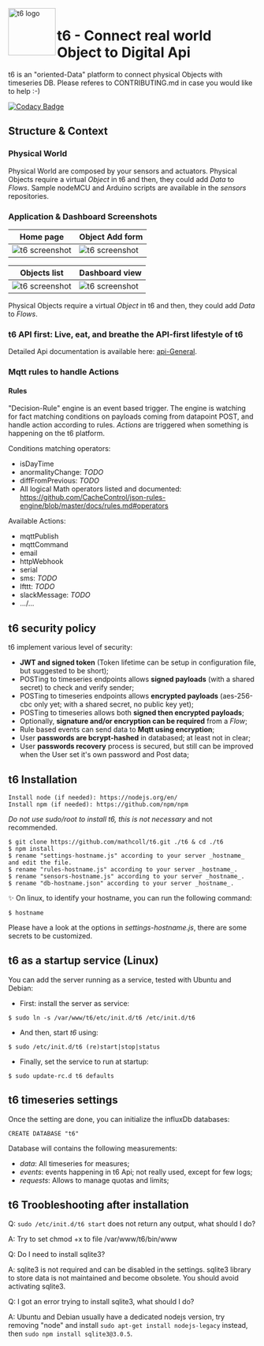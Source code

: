 <img src="https://github.com/mathcoll/t6/blob/master/public/img/t6.png" alt="t6 logo" title="t6 logo" align="left" height="96" width="96"/>

# t6 - Connect real world Object to Digital Api
t6 is an "oriented-Data" platform to connect physical Objects with timeseries DB.
Please referes to CONTRIBUTING.md in case you would like to help :-)

[![Codacy Badge](https://api.codacy.com/project/badge/Grade/3d45972dd53246f58ba82a6f75483116)](https://www.codacy.com/app/internetcollaboratif/t6?utm_source=github.com&amp;utm_medium=referral&amp;utm_content=mathcoll/t6&amp;utm_campaign=Badge_Grade)

## Structure & Context
### Physical World
Physical World are composed by your sensors and actuators.
Physical Objects require a virtual _Object_ in t6 and then, they could add _Data_ to _Flows_.
Sample nodeMCU and Arduino scripts are available in the _sensors_ repositories.

### Application & Dashboard Screenshots
| Home page | Object Add form |
| --------- | --------------- |
| ![t6 screenshot](https://raw.githubusercontent.com/mathcoll/t6/master/docs/t6-screenshot.png "Home page")  | ![t6 screenshot](https://raw.githubusercontent.com/mathcoll/t6/master/docs/t6-screenshot4.png "Object Add form")  |

| Objects list | Dashboard view |
| ------------ | -------------- |
| ![t6 screenshot](https://raw.githubusercontent.com/mathcoll/t6/master/docs/t6-screenshot2.png "Objects list")  | ![t6 screenshot](https://raw.githubusercontent.com/mathcoll/t6/master/docs/t6-screenshot3.png "Dashboard view")  |

Physical Objects require a virtual _Object_ in t6 and then, they could add _Data_ to _Flows_.

### t6 API first: Live, eat, and breathe the API-first lifestyle of t6
Detailed Api documentation is available here: [api-General](https://api.internetcollaboratif.info/docs/).

### Mqtt rules to handle Actions
#### Rules
"Decision-Rule" engine is an event based trigger. The engine is watching for fact matching conditions on payloads coming from datapoint POST, and handle action  according to rules.
_Actions_ are triggered when something is happening on the t6 platform.

Conditions matching operators:
* isDayTime
* anormalityChange: _TODO_
* diffFromPrevious: _TODO_
* All logical Math operators listed and documented: https://github.com/CacheControl/json-rules-engine/blob/master/docs/rules.md#operators

Available Actions:
* mqttPublish
* mqttCommand
* email
* httpWebhook
* serial
* sms: _TODO_
* Ifttt: _TODO_
* slackMessage: _TODO_
* .../...

## t6 security policy
t6 implement various level of security:
* __JWT and signed token__ (Token lifetime can be setup in configuration file, but suggested to be short);
* POSTing to timeseries endpoints allows __signed payloads__ (with a shared secret) to check and verify sender;
* POSTing to timeseries endpoints allows __encrypted payloads__ (aes-256-cbc only yet; with a shared secret, no public key yet);
* POSTing to timeseries allows both __signed then encrypted payloads__;
* Optionally, __signature and/or encryption can be required__ from a _Flow_;
* Rule based events can send data to __Mqtt using encryption__;
* User __passwords are bcrypt-hashed__ in databased; at least not in clear;
* User __passwords recovery__ process is secured, but still can be improved when the User set it's own password and Post data;

## t6 Installation
```console
Install node (if needed): https://nodejs.org/en/
Install npm (if needed): https://github.com/npm/npm
```

_Do not use sudo/root to install t6, this is not necessary_ and not recommended.
```console
$ git clone https://github.com/mathcoll/t6.git ./t6 & cd ./t6
$ npm install
$ rename "settings-hostname.js" according to your server _hostname_ and edit the file.
$ rename "rules-hostname.js" according to your server _hostname_.
$ rename "sensors-hostname.js" according to your server _hostname_.
$ rename "db-hostname.json" according to your server _hostname_.
```
:sparkles: On linux, to identify your hostname, you can run the following command:
```console
$ hostname
```

Please have a look at the options in _settings-hostname.js_, there are some secrets to be customized.


## t6 as a startup service (Linux)
You can add the server running as a service, tested with Ubuntu and Debian:
* First: install the server as service:
```console
$ sudo ln -s /var/www/t6/etc/init.d/t6 /etc/init.d/t6
```
* And then, start _t6_ using:
```console
$ sudo /etc/init.d/t6 (re)start|stop|status
```

* Finally, set the service to run at startup: 
```console
$ sudo update-rc.d t6 defaults
```

## t6 timeseries settings
Once the setting are done, you can initialize the influxDb databases:
```console
CREATE DATABASE "t6"
```
Database will contains the following measurements:
* _data_: All timeseries for measures; 
* _events_: events happening in t6 Api; not really used, except for few logs;
* _requests_: Allows to manage quotas and limits;


## t6 Troobleshooting after installation
Q: ```sudo /etc/init.d/t6 start``` does not return any output, what should I do?

A: Try to set chmod +x to file /var/www/t6/bin/www

Q: Do I need to install sqlite3?

A: sqlite3 is not required and can be disabled in the settings. sqlite3 library to store data is not maintained and become obsolete. You should avoid activating sqlite3.

Q: I got an error trying to install sqlite3, what should I do?

A: Ubuntu and Debian usually have a dedicated nodejs version, try removing "node" and install ```sudo apt-get install nodejs-legacy``` instead, then ```sudo npm install sqlite3@3.0.5```.

